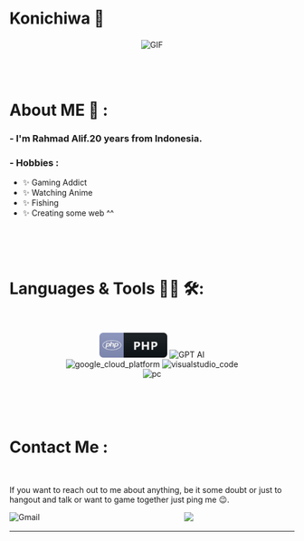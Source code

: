 # Konichiwa 👋

<div align="center">
<img hight="300" width="700" alt="GIF" align="center" src="https://avatarfiles.alphacoders.com/229/thumb-1920-229959.png">
</div>

</br>
</br>
</br>


# About ME 💬 :

### - I'm Rahmad Alif.20 years from Indonesia.

<img hidden hight="300" width="500" alt="GIF" align="right" src="https://i.imgur.com/gyEwllh.gif">

### - Hobbies : 
- ✨ Gaming Addict
- ✨ Watching Anime
- ✨ Fishing
- ✨ Creating some web ^^

</br>
</br>
</br>



# Languages & Tools 👨‍💻 🛠:
</br>

<p align="center">

<!-- For more icons please follow  https://github.com/MikeCodesDotNET/ColoredBadges -->
<img src="https://raw.githubusercontent.com/MikeCodesDotNET/ColoredBadges/refs/heads/master/svg/dev/languages/php.svg" alt="php" width="120" hight="50">
<img src="https://github.com/Xx-Ashutosh-xX/Xx-Ashutosh-xX/blob/master/assets/icons/ai.png" alt="GPT AI" width="90" hight="50">
</br>
<img src="https://github.com/Xx-Ashutosh-xX/Xx-Ashutosh-xX/blob/master/assets/icons/google_cloud_platform.png" alt="google_cloud_platform" width="270" hight="50">
<img src="https://github.com/Xx-Ashutosh-xX/Xx-Ashutosh-xX/blob/master/assets/icons/visualstudio_code.png" alt="visualstudio_code" width="240" hight="50">
</br>
<img src="https://github.com/Xx-Ashutosh-xX/Xx-Ashutosh-xX/blob/master/assets/icons/pc.png" alt="pc" width="100" hight="50">
</p>
</br>
</br>
</br>



# Contact Me :

<p>
 </br>


If you want to reach out to me about anything, be it some doubt or just to hangout and talk or want to game together just ping me 😉.

<a href="mailto:alifarsum05@gmail.com">
 <img align="left" alt="Gmail" width="130" hight="100" src="https://github.com/Xx-Ashutosh-xX/Xx-Ashutosh-xX/blob/master/assets/icons/gmail.png" />
</a>




<p align="center" >  
  <a href="https://github.com/alifarsum/github-readme-stats"> 
<img  src="https://github-readme-stats.vercel.app/api?username=alifarsum&&show_icons=true&theme=radical"/>
  </a>
  </p>

*************
